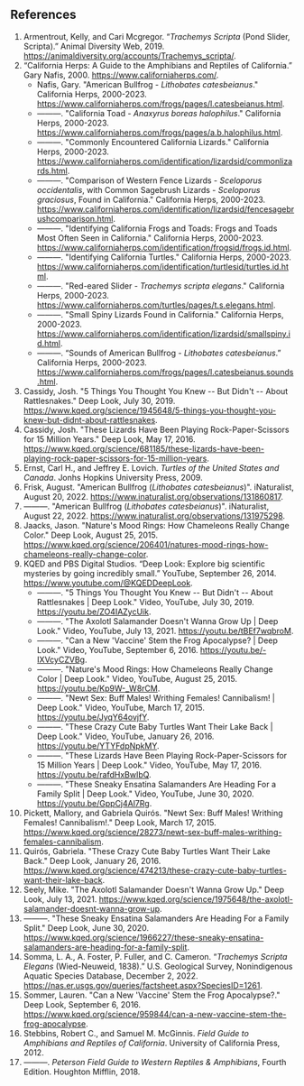 <!--
title: Amphibians and Reptiles
icon: frog
-->
## References

1. Armentrout, Kelly, and Cari Mcgregor. “*Trachemys Scripta* (Pond Slider, Scripta).” Animal Diversity Web, 2019. https://animaldiversity.org/accounts/Trachemys_scripta/.
1. “California Herps: A Guide to the Amphibians and Reptiles of California.” Gary Nafis, 2000. https://www.californiaherps.com/.
   * Nafis, Gary. "American Bullfrog - *Lithobates catesbeianus*." California Herps, 2000-2023. https://www.californiaherps.com/frogs/pages/l.catesbeianus.html.    
   * ———. "California Toad - *Anaxyrus boreas halophilus*." California Herps, 2000-2023. https://www.californiaherps.com/frogs/pages/a.b.halophilus.html.
   * ———. "Commonly Encountered California Lizards." California Herps, 2000-2023. https://www.californiaherps.com/identification/lizardsid/commonlizards.html.
   * ———. "Comparison of Western Fence Lizards - *Sceloporus occidentalis*, with Common Sagebrush Lizards - *Sceloporus graciosus*, Found in California." California Herps, 2000-2023. https://www.californiaherps.com/identification/lizardsid/fencesagebrushcomparison.html.
   * ———. "Identifying California Frogs and Toads: Frogs and Toads Most Often Seen in California." California Herps, 2000-2023. https://www.californiaherps.com/identification/frogsid/frogs.id.html.
   * ———. "Identifying California Turtles." California Herps, 2000-2023. https://www.californiaherps.com/identification/turtlesid/turtles.id.html.
   * ———. "Red-eared Slider - *Trachemys scripta elegans*." California Herps, 2000-2023. https://www.californiaherps.com/turtles/pages/t.s.elegans.html.
   * ———. "Small Spiny Lizards Found in California." California Herps, 2000-2023. https://www.californiaherps.com/identification/lizardsid/smallspiny.id.html.
   * ———. “Sounds of American Bullfrog - *Lithobates catesbeianus*.” California Herps, 2000-2023. https://www.californiaherps.com/frogs/pages/l.catesbeianus.sounds.html.
1. Cassidy, Josh. "5 Things You Thought You Knew -- But Didn't -- About Rattlesnakes." Deep Look, July 30, 2019. https://www.kqed.org/science/1945648/5-things-you-thought-you-knew-but-didnt-about-rattlesnakes.
1. Cassidy, Josh. "These Lizards Have Been Playing Rock-Paper-Scissors for 15 Million Years." Deep Look, May 17, 2016. https://www.kqed.org/science/681185/these-lizards-have-been-playing-rock-paper-scissors-for-15-million-years.
1. Ernst, Carl H., and Jeffrey E. Lovich. *Turtles of the United States and Canada*. Jonhs Hopkins University Press, 2009.
1. Frisk, August. "American Bullfrog (*Lithobates catesbeianus*)". iNaturalist, August 20, 2022. https://www.inaturalist.org/observations/131860817.
1. ———. "American Bullfrog (*Lithobates catesbeianus*)". iNaturalist, August 22, 2022. https://www.inaturalist.org/observations/131975298.
1. Jaacks, Jason. "Nature's Mood Rings: How Chameleons Really Change Color." Deep Look, August 25, 2015. https://www.kqed.org/science/206401/natures-mood-rings-how-chameleons-really-change-color.
1. KQED and PBS Digital Studios. “Deep Look: Explore big scientific mysteries by going incredibly small.” YouTube, September 26, 2014. https://www.youtube.com/@KQEDDeepLook.
   * ———. "5 Things You Thought You Knew -- But Didn't -- About Rattlesnakes | Deep Look." Video, YouTube, July 30, 2019. https://youtu.be/ZO4IAZycUik.
   * ———. "The Axolotl Salamander Doesn't Wanna Grow Up | Deep Look." Video, YouTube, July 13, 2021. https://youtu.be/tBEf7wqbroM.
   * ———. "Can a New 'Vaccine' Stem the Frog Apocalypse? | Deep Look." Video, YouTube, September 6, 2016. https://youtu.be/-IXVcyCZVBg.
   * ———. "Nature's Mood Rings: How Chameleons Really Change Color | Deep Look." Video, YouTube, August 25, 2015. https://youtu.be/Kp9W-_W8rCM.
   * ———. "Newt Sex: Buff Males! Writhing Females! Cannibalism! | Deep Look." Video, YouTube, March 17, 2015. https://youtu.be/JyqY64ovjfY. 
   * ———. "These Crazy Cute Baby Turtles Want Their Lake Back | Deep Look." Video, YouTube, January 26, 2016. https://youtu.be/YTYFdpNpkMY.
   * ———. "These Lizards Have Been Playing Rock-Paper-Scissors for 15 Million Years | Deep Look." Video, YouTube, May 17, 2016. https://youtu.be/rafdHxBwIbQ.
   * ———. "These Sneaky Ensatina Salamanders Are Heading For a Family Split | Deep Look." Video, YouTube, June 30, 2020. https://youtu.be/GppCj4Al7Rg.
1. Pickett, Mallory, and Gabriela Quirós. "Newt Sex: Buff Males! Writhing Females! Cannibalism!." Deep Look, March 17, 2015. https://www.kqed.org/science/28273/newt-sex-buff-males-writhing-females-cannibalism.
1. Quirós, Gabriela. "These Crazy Cute Baby Turtles Want Their Lake Back." Deep Look, January 26, 2016. https://www.kqed.org/science/474213/these-crazy-cute-baby-turtles-want-their-lake-back. 
1. Seely, Mike. "The Axolotl Salamander Doesn't Wanna Grow Up." Deep Look, July 13, 2021. https://www.kqed.org/science/1975648/the-axolotl-salamander-doesnt-wanna-grow-up.
1. ———. "These Sneaky Ensatina Salamanders Are Heading For a Family Split." Deep Look, June 30, 2020. https://www.kqed.org/science/1966227/these-sneaky-ensatina-salamanders-are-heading-for-a-family-split.
1. Somma, L. A., A. Foster, P. Fuller, and C. Cameron. “*Trachemys Scripta Elegans* (Wied-Neuweid, 1838).” U.S. Geological Survey, Nonindigenous Aquatic Species Database, December 2, 2022. https://nas.er.usgs.gov/queries/factsheet.aspx?SpeciesID=1261.
1. Sommer, Lauren. "Can a New 'Vaccine' Stem the Frog Apocalypse?." Deep Look, September 6, 2016. https://www.kqed.org/science/959844/can-a-new-vaccine-stem-the-frog-apocalypse.
1. Stebbins, Robert C., and Samuel M. McGinnis. *Field Guide to Amphibians and Reptiles of California*. University of California Press, 2012.
1. ———. *Peterson Field Guide to Western Reptiles & Amphibians*, Fourth Edition. Houghton Mifflin, 2018.

